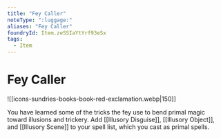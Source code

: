 ```yaml
---
title: "Fey Caller"
noteType: ":luggage:"
aliases: "Fey Caller"
foundryId: Item.zeSSIaYtYrf93eSx
tags:
  - Item
---
```


# Fey Caller
![[icons-sundries-books-book-red-exclamation.webp|150]]

You have learned some of the tricks the fey use to bend primal magic toward illusions and trickery. Add [[Illusory Disguise]], [[Illusory Object]], and [[Illusory Scene]] to your spell list, which you cast as primal spells.
